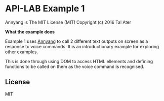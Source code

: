 
# API-LAB Example 1

Annyang is The MIT License (MIT)
Copyright (c) 2016 Tal Ater

**What the example does**

Example 1 uses [Annyang] to call 2 different text outputs on screen as a response to voice commands. It is an introductionary example for exploring other examples. 
  
This is done through using DOM to access HTML ellements and defining functions to be called on them as the voice command is recognised.


License
----

MIT

   [Annyang]: <https://www.talater.com/annyang/m>

